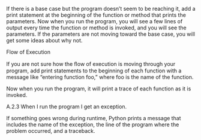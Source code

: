 If there is a base case but the program doesn’t seem to be reaching it, add a print statement at the beginning of the function or method that prints the parameters. Now when you run the program, you will see a few lines of output every time the function or method is invoked, and you will see the parameters. If the parameters are not moving toward the base case, you will get some ideas about why not.

Flow of Execution

If you are not sure how the ﬂow of execution is moving through your program, add print statements to the beginning of each function with a message like “entering function foo,” where foo is the name of the function.

Now when you run the program, it will print a trace of each function as it is invoked.

A.2.3 When I run the program I get an exception.

If something goes wrong during runtime, Python prints a message that includes the name of the exception, the line of the program where the problem occurred, and a traceback.